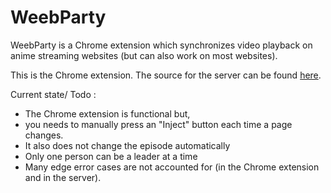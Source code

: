 # WeebParty

WeebParty is a Chrome extension which synchronizes video playback on anime streaming websites (but can also work on most websites).

This is the Chrome extension. The source for the server can be found [here](https://github.com/ruiisuuu/weebparty-server).

Current state/ Todo :  
* The Chrome extension is functional but,
* you needs to manually press an "Inject" button each time a page changes.
* It also does not change the episode automatically
* Only one person can be a leader at a time
* Many edge error cases are not accounted for (in the Chrome extension and in the server).

